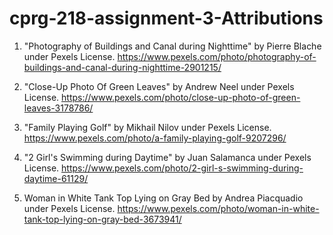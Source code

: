 # cprg-218-assignment-3-Attributions


1.	"Photography of Buildings and Canal during Nighttime" by Pierre Blache under Pexels License. 
https://www.pexels.com/photo/photography-of-buildings-and-canal-during-nighttime-2901215/


2.	"Close-Up Photo Of Green Leaves" by Andrew Neel under Pexels License. 
https://www.pexels.com/photo/close-up-photo-of-green-leaves-3178786/


4.	"Family Playing Golf" by Mikhail Nilov under Pexels License. 
https://www.pexels.com/photo/a-family-playing-golf-9207296/


5.	"2 Girl's Swimming during Daytime" by Juan Salamanca under Pexels License. 
https://www.pexels.com/photo/2-girl-s-swimming-during-daytime-61129/



6.	Woman in White Tank Top Lying on Gray Bed by Andrea Piacquadio under Pexels License. 
https://www.pexels.com/photo/woman-in-white-tank-top-lying-on-gray-bed-3673941/  

